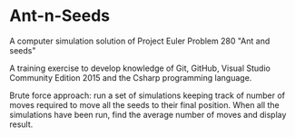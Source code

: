 # Ant-n-Seeds
A computer simulation solution of Project Euler Problem 280 "Ant and seeds"

A training exercise to develop knowledge of Git, GitHub, Visual Studio Community Edition 2015 and the Csharp programming language.

Brute force approach:  run a set of simulations keeping track of number of moves required to move all the seeds to their final position.  When all the simulations have been run, find the average number of moves and display result.
